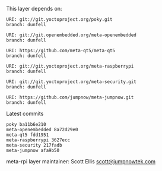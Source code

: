 This layer depends on:

    URI: git://git.yoctoproject.org/poky.git
    branch: dunfell

    URI: git://git.openembedded.org/meta-openembedded
    branch: dunfell

    URI: https://github.com/meta-qt5/meta-qt5
    branch: dunfell

    URI: git://git.yoctoproject.org/meta-raspberrypi
    branch: dunfell

    URI: git://git.yoctoproject.org/meta-security.git
    branch: dunfell

    URI: https://github.com/jumpnow/meta-jumpnow.git
    branch: dunfell

Latest commits

    poky ba11b6e210
    meta-openembedded 8a72d29e0
    meta-qt5 fdd1951
    meta-raspberrypi 3627ecc
    meta-security 217fadb
    meta-jumpnow afa9b50

meta-rpi layer maintainer: Scott Ellis <scott@jumpnowtek.com>
